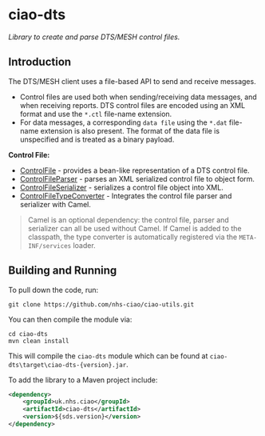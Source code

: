 # ciao-dts

*Library to create and parse DTS/MESH control files.*

## Introduction

The DTS/MESH client uses a file-based API to send and receive messages.

- Control files are used both when sending/receiving data messages, and when receiving reports. DTS control files are encoded using an XML format and use the `*.ctl` file-name extension.
- For data messages, a corresponding `data file` using the `*.dat` file-name extension is also present. The format of the data file is unspecified and is treated as a binary payload.

**Control File:**
-	[ControlFile](src/main/java/uk/nhs/ciao/dts/ControlFile.java) - provides a bean-like representation of a DTS control file.
-	[ControlFileParser](src/main/java/uk/nhs/ciao/dts/ControlFileParser.java) - parses an XML serialized control file to object form.
-	[ControlFileSerializer](src/main/java/uk/nhs/ciao/dts/ControlFileSerializer.java) - serializes a control file object into XML.
-	[ControlFileTypeConverter](src/main/java/uk/nhs/ciao/dts/ControlFileTypeConverter.java) - Integrates the control file parser and serializer with Camel.

> Camel is an optional dependency: the control file, parser and serializer can all be used without Camel. If Camel is added to the classpath, the type converter is automatically registered via the `META-INF/services` loader.

## Building and Running

To pull down the code, run:

	git clone https://github.com/nhs-ciao/ciao-utils.git
	
You can then compile the module via:

    cd ciao-dts
	mvn clean install

This will compile the `ciao-dts` module which can be found at `ciao-dts\target\ciao-dts-{version}.jar`.

To add the library to a Maven project include:
```xml
<dependency>
	<groupId>uk.nhs.ciao</groupId>
	<artifactId>ciao-dts</artifactId>
	<version>${sds.version}</version>
</dependency>
```
